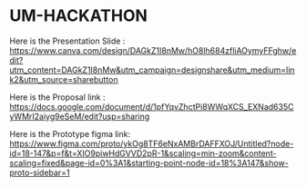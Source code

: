 # UM-HACKATHON

Here is the Presentation Slide : 
https://www.canva.com/design/DAGkZ1I8nMw/hO8lh684zfliAOymyFFghw/edit?utm_content=DAGkZ1I8nMw&utm_campaign=designshare&utm_medium=link2&utm_source=sharebutton

Here is the Proposal link :
https://docs.google.com/document/d/1pfYqvZhctPi8WWqXCS_EXNad635CyWMrI2aiyg9eSeM/edit?usp=sharing

Here is the Prototype figma link:
https://www.figma.com/proto/ykOg8TF6eNxAMBrDAFFXOJ/Untitled?node-id=18-147&p=f&t=XIO9piwHdGVVD2pR-1&scaling=min-zoom&content-scaling=fixed&page-id=0%3A1&starting-point-node-id=18%3A147&show-proto-sidebar=1
